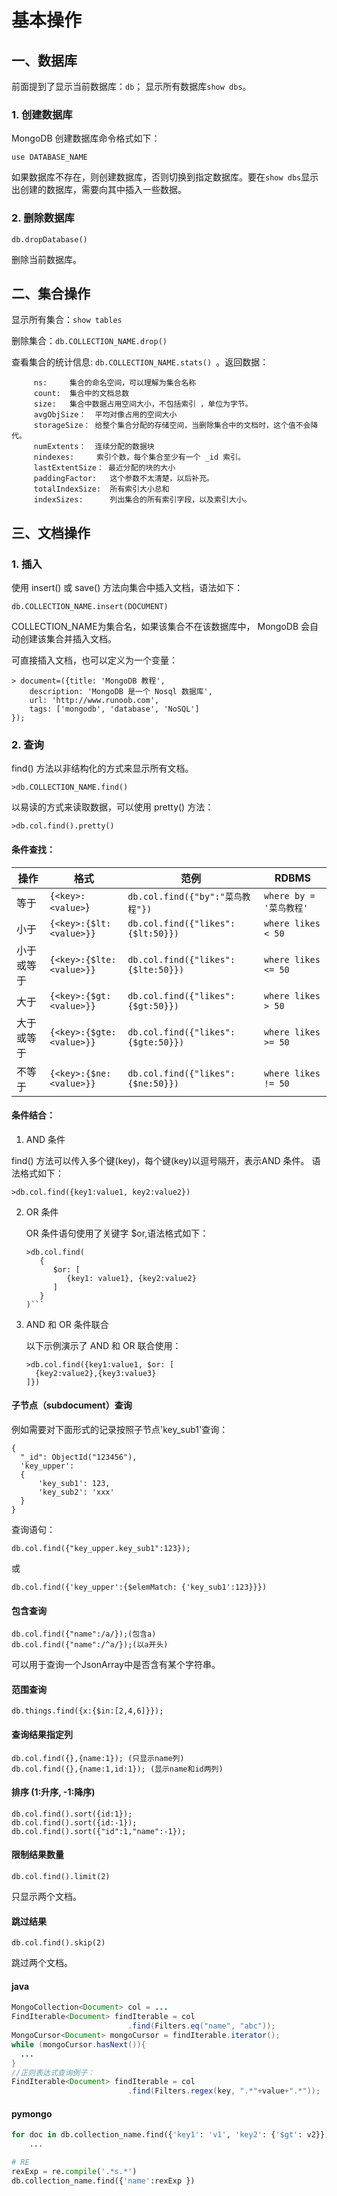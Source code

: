 # 基本操作

## 一、数据库

前面提到了显示当前数据库：`db`； 显示所有数据库`show dbs`。

### 1. 创建数据库

MongoDB 创建数据库命令格式如下：

`use DATABASE_NAME`

如果数据库不存在，则创建数据库，否则切换到指定数据库。要在`show dbs`显示出创建的数据库，需要向其中插入一些数据。

### 2. 删除数据库

`db.dropDatabase()`

删除当前数据库。

## 二、集合操作

显示所有集合：`show tables`

删除集合：`db.COLLECTION_NAME.drop()`

查看集合的统计信息: `db.COLLECTION_NAME.stats() `。返回数据：

```
     ns:     集合的命名空间，可以理解为集合名称
     count:  集合中的文档总数
     size:   集合中数据占用空间大小，不包括索引 ，单位为字节。
     avgObjSize：  平均对像占用的空间大小
     storageSize： 给整个集合分配的存储空间，当删除集合中的文档时，这个值不会降代。
     numExtents：  连续分配的数据块
     nindexes:     索引个数，每个集合至少有一个 _id 索引。
     lastExtentSize： 最近分配的块的大小
     paddingFactor:   这个参数不太清楚，以后补充。
     totalIndexSize:  所有索引大小总和
     indexSizes:      列出集合的所有索引字段，以及索引大小。
```

## 三、文档操作

### 1. 插入

使用 insert() 或 save() 方法向集合中插入文档，语法如下：

`db.COLLECTION_NAME.insert(DOCUMENT)`

COLLECTION_NAME为集合名，如果该集合不在该数据库中， MongoDB 会自动创建该集合并插入文档。

可直接插入文档，也可以定义为一个变量：

```
> document=({title: 'MongoDB 教程',
    description: 'MongoDB 是一个 Nosql 数据库',
    url: 'http://www.runoob.com',
    tags: ['mongodb', 'database', 'NoSQL']
});
```

### 2. 查询

find() 方法以非结构化的方式来显示所有文档。

    >db.COLLECTION_NAME.find()

以易读的方式来读取数据，可以使用 pretty() 方法：

    >db.col.find().pretty()

#### 条件查找：

<table class="reference">
<thead>
<tr>
<th>操作</th>
<th>格式</th>
<th>范例</th>
<th>RDBMS</th>
</tr>
</thead>
<tbody>
<tr>
<td>等于</td>
<td><code>{&lt;key&gt;:&lt;value&gt;</code>}</td>
<td><code>db.col.find({"by":"菜鸟教程"})</code></td>
<td><code>where by = '菜鸟教程'</code></td>
</tr>
<tr>
<td>小于</td>
<td><code>{&lt;key&gt;:{$lt:&lt;value&gt;}}</code></td>
<td><code>db.col.find({"likes":{$lt:50}})</code></td>
<td><code>where likes &lt; 50</code></td>
</tr>
<tr>
<td>小于或等于</td>
<td><code>{&lt;key&gt;:{$lte:&lt;value&gt;}}</code></td>
<td><code>db.col.find({"likes":{$lte:50}})</code></td>
<td><code>where likes &lt;= 50</code></td>
</tr>
<tr>
<td>大于</td>
<td><code>{&lt;key&gt;:{$gt:&lt;value&gt;}}</code></td>
<td><code>db.col.find({"likes":{$gt:50}})</code></td>
<td><code>where likes &gt; 50</code></td>
</tr>
<tr>
<td>大于或等于</td>
<td><code>{&lt;key&gt;:{$gte:&lt;value&gt;}}</code></td>
<td><code>db.col.find({"likes":{$gte:50}})</code></td>
<td><code>where likes &gt;= 50</code></td>
</tr>
<tr>
<td>不等于</td>
<td><code>{&lt;key&gt;:{$ne:&lt;value&gt;}}</code></td>
<td><code>db.col.find({"likes":{$ne:50}})</code></td>
<td><code>where likes != 50</code></td>
</tr>
</tbody>
</table>

#### 条件结合：

1. AND 条件

  find() 方法可以传入多个键(key)，每个键(key)以逗号隔开，表示AND 条件。
  语法格式如下：
  ```
  >db.col.find({key1:value1, key2:value2})
  ```

2. OR 条件

    OR 条件语句使用了关键字 $or,语法格式如下：

    ```shell
    >db.col.find(
       {
          $or: [
    	     {key1: value1}, {key2:value2}
          ]
       }
    )```

3. AND 和 OR 条件联合

    以下示例演示了 AND 和 OR 联合使用：

    ```shell
    >db.col.find({key1:value1, $or: [
      {key2:value2},{key3:value3}
    ]})
    ```

#### 子节点（subdocument）查询

例如需要对下面形式的记录按照子节点'key_sub1'查询：

```
{
  "_id": ObjectId("123456"),
  'key_upper':
  {
      'key_sub1': 123,
      'key_sub2': 'xxx'
  }
}
```

查询语句：

`db.col.find({"key_upper.key_sub1":123});`

或

`db.col.find({'key_upper':{$elemMatch: {'key_sub1':123}}})`

#### 包含查询

    db.col.find({"name":/a/});(包含a)
    db.col.find({"name":/^a/});(以a开头)

可以用于查询一个JsonArray中是否含有某个字符串。

#### 范围查询

    db.things.find({x:{$in:[2,4,6]}});

#### 查询结果指定列

    db.col.find({},{name:1}); (只显示name列)
    db.col.find({},{name:1,id:1}); (显示name和id两列)

#### 排序 (1:升序, -1:降序)

    db.col.find().sort({id:1});
    db.col.find().sort({id:-1});
    db.col.find().sort({"id":1,"name":-1});

#### 限制结果数量

    db.col.find().limit(2)

只显示两个文档。

#### 跳过结果

    db.col.find().skip(2)

跳过两个文档。

#### java

```java
MongoCollection<Document> col = ...
FindIterable<Document> findIterable = col
                          .find(Filters.eq("name", "abc"));
MongoCursor<Document> mongoCursor = findIterable.iterator();
while (mongoCursor.hasNext()){
  ...
}
//正则表达式查询例子：
FindIterable<Document> findIterable = col
                          .find(Filters.regex(key, ".*"+value+".*"));

```

#### pymongo

```python
for doc in db.collection_name.find({'key1': 'v1', 'key2': {'$gt': v2}}):
    ...

# RE
rexExp = re.compile('.*s.*')
db.collection_name.find({'name':rexExp })
```


<br/>
